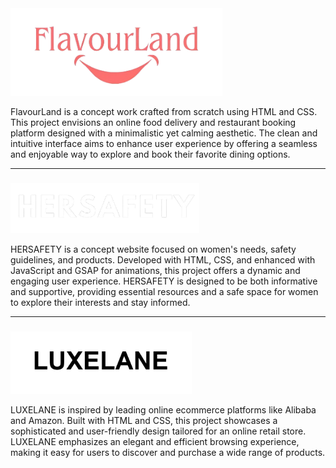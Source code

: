 
<div align="left">
<img height=140 src="https://github.com/isudiptodas/isudiptodas/blob/main/Projects/FlavourLand_logo.png" alt="flavourland-logo"/>
</div>
<p>FlavourLand is a concept work crafted from scratch using HTML and CSS. This project envisions an online food delivery and restaurant booking platform designed with a minimalistic yet calming aesthetic. The clean and intuitive interface aims to enhance user experience by offering a seamless and enjoyable way to explore and book their favorite dining options.</p>

***
###

<div align="left">
<img height=80 src="https://github.com/isudiptodas/isudiptodas/blob/main/Projects/HerSafety-logo.png" alt="hersafety-logo"/>
</div>
<p>HERSAFETY is a concept website focused on women's needs, safety guidelines, and products. Developed with HTML, CSS, and enhanced with JavaScript and GSAP for animations, this project offers a dynamic and engaging user experience. HERSAFETY is designed to be both informative and supportive, providing essential resources and a safe space for women to explore their interests and stay informed.</p>

***
###

<div align="left">
<img height=100 src="https://github.com/isudiptodas/isudiptodas/blob/main/Projects/luxelane_logo.png" alt="hersafety-logo"/>
</div>

<p>LUXELANE is inspired by leading online ecommerce platforms like Alibaba and Amazon. Built with HTML and CSS, this project showcases a sophisticated and user-friendly design tailored for an online retail store. LUXELANE emphasizes an elegant and efficient browsing experience, making it easy for users to discover and purchase a wide range of products.</p>



